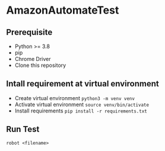 # AmazonAutomateTest

## Prerequisite
- Python >= 3.8
- pip
- Chrome Driver
- Clone this repository

## Intall requirement at virtual environment
- Create virtual environment
``` python3 -m venv venv ```
- Activate virtual environment
``` source venv/bin/activate ```
- Install requirements
``` pip install -r requirements.txt ```

## Run Test
``` robot <filename> ```
